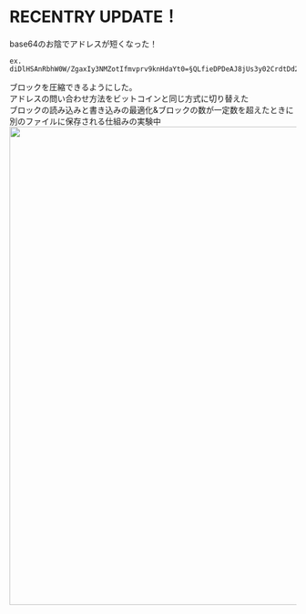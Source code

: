 # RECENTRY UPDATE！
 base64のお陰でアドレスが短くなった！<br />
 
```
ex. diDlHSAnRbhW0W/ZgaxIy3NMZotIfmvprv9knHdaYt0=§QLfieDPDeAJ8jUs3y02CrdtDd2AnSXqONb9HQiEskbQ=
```

 ブロックを圧縮できるようにした。<br />
 アドレスの問い合わせ方法をビットコインと同じ方式に切り替えた<br />
 ブロックの読み込みと書き込みの最適化&ブロックの数が一定数を超えたときに別のファイルに保存される仕組みの実験中<br />
<image style="width:840px;height=auto;" src="image/scr.png" />
